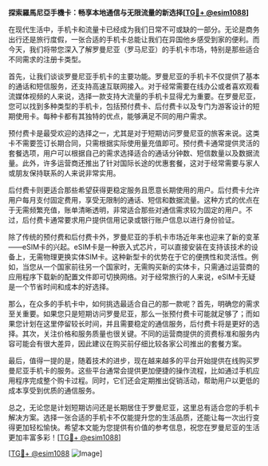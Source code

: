 **探索羅馬尼亞手機卡：畅享本地通信与无限流量的新选择[[TG💪+ @esim1088](https://t.me/s/esim1088)]**

在现代生活中，手机卡和流量卡已经成为我们日常不可或缺的一部分。无论是商务出行还是旅行度假，一张合适的手机卡总能让我们在异国他乡感受到家的便利。而今天，我们将带您深入了解罗曼尼亚（罗马尼亚）的手机卡市场，特别是那些适合不同需求的注册卡类型。

首先，让我们谈谈罗曼尼亚手机卡的主要功能。罗曼尼亚的手机卡不仅提供了基本的通话和短信服务，还支持高速互联网接入。对于经常需要在线办公或者喜欢观看流媒体视频的人来说，选择一款支持大流量的手机卡显得尤为重要。在罗曼尼亚，您可以找到多种类型的手机卡，包括预付费卡、后付费卡以及专门为游客设计的短期使用卡。每种卡都有其独特的优点，能够满足不同的用户需求。

预付费卡是最受欢迎的选择之一，尤其是对于短期访问罗曼尼亚的旅客来说。这类卡不需要签订长期合同，只需根据实际使用量充值即可。预付费卡通常提供灵活的套餐选项，用户可以根据自己的需求选择适合的通话分钟数、短信数量以及数据流量。此外，许多运营商还推出了针对国际长途的优惠套餐，这对于经常需要与家人或朋友保持联系的人来说非常实用。

后付费卡则更适合那些希望获得更稳定服务且愿意长期使用的用户。后付费卡允许用户每月支付固定费用，享受无限制的通话、短信和数据流量。这种方式的优点在于无需频繁充值，账单清晰透明，非常适合那些对通信需求较为固定的用户。不过，后付费卡通常要求用户提供信用记录或银行账户信息以进行身份验证。

除了传统的预付费和后付费卡外，罗曼尼亚的手机卡市场近年来也迎来了新的变革——eSIM卡的兴起。eSIM卡是一种嵌入式芯片，可以直接安装在支持该技术的设备上，无需物理更换实体SIM卡。这种新型卡的优势在于它的便携性和灵活性。例如，当您从一个国家前往另一个国家时，无需购买新的实体卡，只需通过运营商的应用程序下载新的配置文件即可切换网络。对于经常旅行的人来说，eSIM卡无疑是一个节省时间和成本的好选择。

那么，在众多的手机卡中，如何挑选最适合自己的那一款呢？首先，明确您的需求至关重要。如果您只是短期访问罗曼尼亚，那么一张预付费卡可能就足够了；而如果您计划在这里停留较长时间，并且需要稳定的通信服务，后付费卡将是更好的选择。其次，关注价格和服务质量也很关键。不同的运营商提供的资费标准和服务内容可能会有很大差异，因此建议在购买前仔细比较各家公司推出的套餐方案。

最后，值得一提的是，随着技术的进步，现在越来越多的平台开始提供在线购买罗曼尼亚手机卡的服务。这些平台通常会提供更加便捷的操作流程，比如通过手机应用程序完成整个购卡过程。同时，它们还会定期推出促销活动，帮助用户以更低的成本享受到优质的通信服务。

总之，无论您是计划短期访问还是长期居住于罗曼尼亚，这里总有适合您的手机卡解决方案。选择一张合适的手机卡不仅能提升您的生活品质，还能让每一次出行变得更加轻松愉快。希望本文能为您提供有价值的参考信息，祝您在罗曼尼亚的生活更加丰富多彩！[[TG💪+ @esim1088](https://t.me/s/esim1088)]

[[TG💪+ @esim1088](https://t.me/s/esim1088) ![Image](https://i.postimg.cc/4NQfJmqS/Snipaste-2025-05-13-00-14-12.png)]